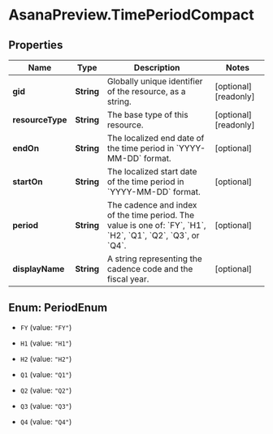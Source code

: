# AsanaPreview.TimePeriodCompact

## Properties

Name | Type | Description | Notes
------------ | ------------- | ------------- | -------------
**gid** | **String** | Globally unique identifier of the resource, as a string. | [optional] [readonly] 
**resourceType** | **String** | The base type of this resource. | [optional] [readonly] 
**endOn** | **String** | The localized end date of the time period in &#x60;YYYY-MM-DD&#x60; format. | [optional] 
**startOn** | **String** | The localized start date of the time period in &#x60;YYYY-MM-DD&#x60; format. | [optional] 
**period** | **String** | The cadence and index of the time period. The value is one of: &#x60;FY&#x60;, &#x60;H1&#x60;, &#x60;H2&#x60;, &#x60;Q1&#x60;, &#x60;Q2&#x60;, &#x60;Q3&#x60;, or &#x60;Q4&#x60;. | [optional] 
**displayName** | **String** | A string representing the cadence code and the fiscal year. | [optional] 



## Enum: PeriodEnum


* `FY` (value: `"FY"`)

* `H1` (value: `"H1"`)

* `H2` (value: `"H2"`)

* `Q1` (value: `"Q1"`)

* `Q2` (value: `"Q2"`)

* `Q3` (value: `"Q3"`)

* `Q4` (value: `"Q4"`)




